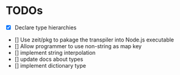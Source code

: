 # TODOs
- [x] Declare type hierarchies   
- [] Use zeit/pkg to pakage the transpiler into Node.js executable
- [] Allow programmer to use non-string as map key
- [] implement string interpolation
- [] update docs about types
- [] implement dictionary type

